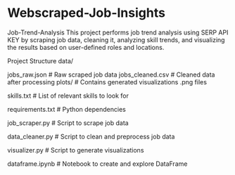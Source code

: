 # Webscraped-Job-Insights

Job-Trend-Analysis
This project performs job trend analysis using SERP API KEY by scraping job data, cleaning it, analyzing skill trends, and visualizing the results based on user-defined roles and locations.

Project Structure
data/

jobs_raw.json # Raw scraped job data
jobs_cleaned.csv # Cleaned data after processing
plots/ # Contains generated visualizations .png files

skills.txt # List of relevant skills to look for

requirements.txt # Python dependencies

job_scraper.py # Script to scrape job data

data_cleaner.py # Script to clean and preprocess job data

visualizer.py # Script to generate visualizations

dataframe.ipynb # Notebook to create and explore DataFrame
